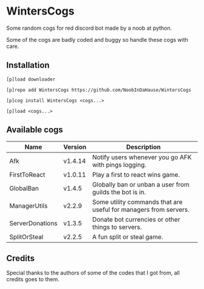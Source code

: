 # WintersCogs

Some random cogs for red discord bot made by a noob at python.

Some of the cogs are badly coded and buggy so handle these cogs with care.

## Installation

```
[p]load downloader

[p]repo add WintersCogs https://github.com/NoobInDaHause/WintersCogs

[p]cog install WintersCogs <cogs...>

[p]load <cogs...>
```

## Available cogs

| Name            |  Version  | Description                                                      |
| --------------- | --------- | ---------------------------------------------------------------- |
| Afk             |  v1.4.14  | Notify users whenever you go AFK with pings logging.             |
| FirstToReact    |  v1.0.11  | Play a first to react wins game.                                 |
| GlobalBan       |  v1.4.5   | Globally ban or unban a user from guilds the bot is in.          |
| ManagerUtils    |  v2.2.9   | Some utility commands that are useful for managers from servers. |
| ServerDonations |  v1.3.5   | Donate bot currencies or other things to servers.                |
| SplitOrSteal    |  v2.2.5   | A fun split or steal game.                                       |

## Credits

Special thanks to the authors of some of the codes that I got from, all credits goes to them.
